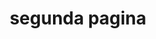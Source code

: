 ---
id: 2
title: segunda pagina
slug: madrid
imagen:
h1:
h2-1:
p-1:
h2-2:
p-2:
h2-3:
p-3:
h2-4:
p-4:
h2-5:
p-5:
loren: "dsdaxasdasdas sadsad  asdsadasdasd sadsadsadasdsadsa asdsadsad asdasd asd sadasdsadsad
asdasdasd sad  asdsadsadasd sadasdasdasdas asdasdasdasd asdasdsadasds https://www.desatascospociten.com
asdasd asdasdsad sdadsadasdasdasd  saaadsadsad sdad  sadasdsadasd sadasdsad asdasdsa asdasdasdsad
sadsadasdas asdasdasdsad "
---